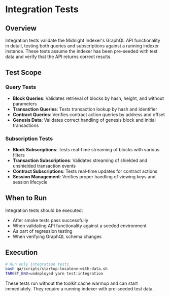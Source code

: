 # Integration Tests

## Overview

Integration tests validate the Midnight Indexer's GraphQL API functionality in detail, testing both queries and subscriptions against a running indexer instance. These tests assume the indexer has been pre-seeded with test data and verify that the API returns correct results.

## Test Scope

### Query Tests
- **Block Queries**: Validates retrieval of blocks by hash, height, and without parameters
- **Transaction Queries**: Tests transaction lookup by hash and identifier
- **Contract Queries**: Verifies contract action queries by address and offset
- **Genesis Data**: Validates correct handling of genesis block and initial transactions

### Subscription Tests
- **Block Subscriptions**: Tests real-time streaming of blocks with various filters
- **Transaction Subscriptions**: Validates streaming of shielded and unshielded transaction events
- **Contract Subscriptions**: Tests real-time updates for contract actions
- **Session Management**: Verifies proper handling of viewing keys and session lifecycle

## When to Run

Integration tests should be executed:
- After smoke tests pass successfully
- When validating API functionality against a seeded environment
- As part of regression testing
- When verifying GraphQL schema changes

## Execution

```bash
# Run only integration tests
bash qa/scripts/startup-localenv-with-data.sh
TARGET_ENV=undeployed yarn test:integration
```

These tests run without the toolkit cache warmup and can start immediately. They require a running indexer with pre-seeded test data.


